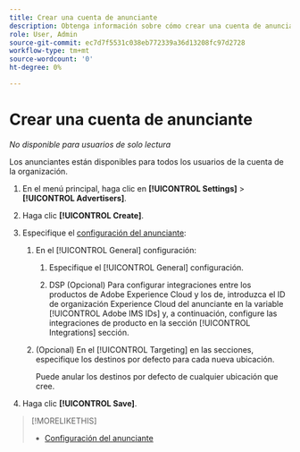 ```yaml
---
title: Crear una cuenta de anunciante
description: Obtenga información sobre cómo crear una cuenta de anunciante.
role: User, Admin
source-git-commit: ec7d7f5531c038eb772339a36d13208fc97d2728
workflow-type: tm+mt
source-wordcount: '0'
ht-degree: 0%

---
```


# Crear una cuenta de anunciante

*No disponible para usuarios de solo lectura*

Los anunciantes están disponibles para todos los usuarios de la cuenta de la organización.

1. En el menú principal, haga clic en **[!UICONTROL Settings]** > **[!UICONTROL Advertisers]**.

1. Haga clic **[!UICONTROL Create]**.

1. Especifique el [configuración del anunciante](advertiser-settings.md):

   1. En el [!UICONTROL General] configuración:

      1. Especifique el [!UICONTROL General] configuración.

      1. DSP (Opcional) Para configurar integraciones entre los productos de Adobe Experience Cloud y los de, introduzca el ID de organización Experience Cloud del anunciante en la variable [!UICONTROL Adobe IMS IDs] y, a continuación, configure las integraciones de producto en la sección [!UICONTROL Integrations] sección.

   1. (Opcional) En el [!UICONTROL Targeting] en las secciones, especifique los destinos por defecto para cada nueva ubicación.

      Puede anular los destinos por defecto de cualquier ubicación que cree.

1. Haga clic **[!UICONTROL Save]**.

>[!MORELIKETHIS]
>
>* [Configuración del anunciante](/help/dsp/admin/advertiser-settings.md)
